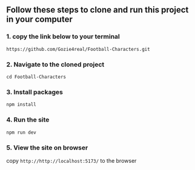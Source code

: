 ## Follow these steps to clone and run this project in your computer

### 1. copy the link below to your terminal

```https://github.com/Gozie4real/Football-Characters.git```

### 2. Navigate to the cloned project

```cd Football-Characters```

### 3. Install packages

```npm install```

### 4. Run the site

``npm run dev``

### 5. View the site on browser

copy ```http://http://localhost:5173/``` to the browser
